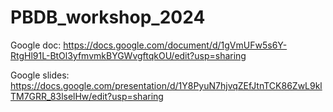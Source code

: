# PBDB_workshop_2024

Google doc: https://docs.google.com/document/d/1gVmUFw5s6Y-RtgHl91L-BtOl3yfmvmkBYGWvgftqkOU/edit?usp=sharing

Google slides: https://docs.google.com/presentation/d/1Y8PyuN7hjvqZEfJtnTCK86ZwL9klTM7GRR_83lselHw/edit?usp=sharing
